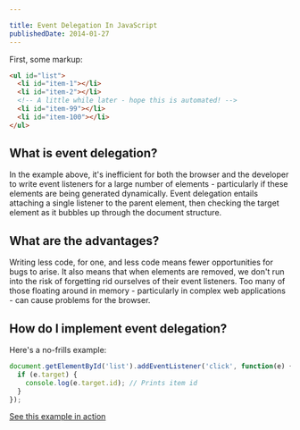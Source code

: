 ```yaml
---

title: Event Delegation In JavaScript
publishedDate: 2014-01-27
---
```


First, some markup:

```html
<ul id="list">
  <li id="item-1"></li>
  <li id="item-2"></li>
  <!-- A little while later - hope this is automated! -->
  <li id="item-99"></li>
  <li id="item-100"></li>
</ul>
```

## What is event delegation?
In the example above, it's inefficient for both the browser and the developer to write event listeners for a large number of elements - particularly if these elements are being generated dynamically. Event delegation entails attaching a single listener to the parent element, then checking the target element  as it bubbles up through the document structure.

## What are the advantages?
Writing less code, for one, and less code means fewer opportunities for bugs to arise. It also means that when elements are removed, we don't run into the risk of forgetting  rid ourselves of their event listeners. Too many of those floating around in memory - particularly in complex web applications - can cause problems for the browser.

## How do I implement event delegation?
Here's a no-frills example:

```js
document.getElementById('list').addEventListener('click', function(e) {
  if (e.target) {
    console.log(e.target.id); // Prints item id
  }
});
```

[See this example in action](http://jsfiddle.net/heQkz/)
